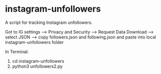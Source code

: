 # instagram-unfollowers
A script for tracking Instagram unfollowers.

Got to IG settings --> Privacy and Security --> Request Data Download --> select JSON --> copy followers.json and following.json and paste into local instagram-unfollowers folder

In Terminal:
1. cd instagram-unfollowers
2. python3 unfollowers2.py
